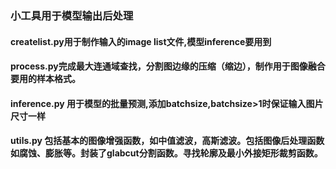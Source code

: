 ### 小工具用于模型输出后处理
#### createlist.py用于制作输入的image list文件,模型inference要用到
#### process.py完成最大连通域查找，分割图边缘的压缩（缩边），制作用于图像融合要用的样本格式。
#### inference.py 用于模型的批量预测,添加batchsize,batchsize>1时保证输入图片尺寸一样
#### utils.py 包括基本的图像增强函数，如中值滤波，高斯滤波。包括图像后处理函数如腐蚀、膨胀等。封装了glabcut分割函数。寻找轮廓及最小外接矩形裁剪函数。
